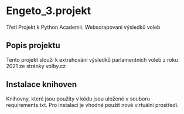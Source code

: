 # Engeto_3.projekt
Třetí Projekt k Python Academii. Webscrapovaní výsledků voleb
## Popis projektu 
Tento projekt slouží k extrahování výsledků parlamentních voleb z roku 2021 ze stránky volby.cz
## Instalace knihoven
Knihovny, které jsou použity v kódu jsou uložené v souboru requirements.txt. Pro instalaci je vhodné použít nové virtuální prostředí.
